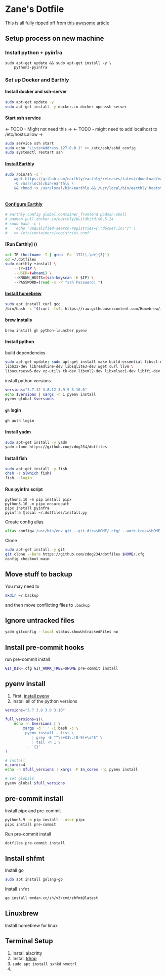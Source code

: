 # Zane's Dotfile

This is all fully ripped off from [this awesome article](https://www.atlassian.com/git/tutorials/dotfiles)

## Setup process on new machine

### Install python + pyinfra

```
sudo apt-get update && sudo apt-get install -y \
	python3-pyinfra
```

### Set up Docker and Earthly

#### Install docker and ssh-server

```sh
sudo apt-get update -y
sudo apt-get install -y docker.io docker openssh-server
```

#### Start ssh service

<- TODO - Might not need this ->
<- TODO - might need to add localhost to /etc/hosts.allow ->
```sh
sudo service ssh start
sudo echo "ListenAddress 127.0.0.1" >> /etc/ssh/sshd_config
sudo systemctl restart ssh
```

#### [Install Earthly](https://earthly.dev/get-earthly)

```sh
sudo /bin/sh -c '
    wget https://github.com/earthly/earthly/releases/latest/download/earthly-linux-amd64 \
    -O /usr/local/bin/earthly \
    && chmod +x /usr/local/bin/earthly && /usr/local/bin/earthly bootstrap --with-autocomplete
    '
```

#### [Configure Earthly]()

```sh
# earthly config global.container_frontend podman-shell
# podman pull docker.io/earthly/buildkitd:v0.5.24
# sudo bash -c \
#	'echo "unqualified-search-registries=[\"docker.io\"]" \
#	>> /etc/containers/registries.conf'
```

#### [Run Earthly] ()

```sh
set IP (hostname -I | grep -Po '172(\.\d+){3}')
cd ~/.dotfiles
sudo earthly +install \
	--IP=$IP \
	--USER=(whoami) \
	--KNOWN_HOSTS=(ssh-keyscan -H $IP) \
	--PASSWORD=(read -s -P "ssh Password: ")
```

#### [Install homebrew](https://brew.sh/)

```sh
sudo apt install curl gcc
/bin/bash -c "$(curl -fsSL https://raw.githubusercontent.com/Homebrew/install/HEAD/install.sh)"
```

#### brew installs

```sh
brew install gh python-launcher pyenv
```

#### Install python

build dependencies

```sh
sudo apt-get update; sudo apt-get install make build-essential libssl-dev zlib1g-dev \
libbz2-dev libreadline-dev libsqlite3-dev wget curl llvm \
libncursesw5-dev xz-utils tk-dev libxml2-dev libxmlsec1-dev libffi-dev liblzma-dev
```

install python versions

```sh
versions="3.7.12 3.8.12 3.9.9 3.10.0"
echo $versions | xargs -n 1 pyenv install
pyenv global $versions
```

#### `gh` login

```sh
gh auth login
```

#### Install yadm

```sh
sudo apt-get install -y yadm
yadm clone https://github.com/zdog234/dotfiles
```

#### Install fish

```sh
sudo apt-get install -y fish
chsh -s $(which fish)
fish --login
```

#### Run pyinfra script

```fish
python3.10 -m pip install pipx
python3.10 -m pipx ensurepath
pipx install pyinfra
pyinfra @local ~/.dotfiles/install.py
```

Create config alias

```sh
alias config='/usr/bin/env git --git-dir=$HOME/.cfg/ --work-tree=$HOME'
```

Clone

```sh
sudo apt-get install -y git
git clone --bare https://github.com/zdog234/dotfiles $HOME/.cfg
config checkout main
```

## Move stuff to backup

You may need to

```bash
mkdir ~/.backup
```

and then move conflicting files to `.backup`

## Ignore untracked files

```sh
yadm gitconfig --local status.showUntrackedFiles no
```

## Install pre-commit hooks

run pre-commit install

```sh
GIT_DIR=.cfg GIT_WORK_TREE=$HOME pre-commit install
```

## pyenv install

1. First, [install pyenv](https://github.com/pyenv/pyenv-installer)
2. Install all of the python versions

```sh
versions="3.7 3.8 3.9 3.10"

full_versions=$(\
    echo -n $versions | \
        xargs -d ' ' -i bash -c \
        'pyenv install --list \
            | grep -E "^\s+$1\.[0-9]+\s*$" \
            | tail -n 1 \
        ' - '{}'
)

# install
n_cores=4
echo -n $full_versions | xargs -P $n_cores -n1 pyenv install

# set globals
pyenv global $full_versions
```

## pre-commit install

Install pipx and pre-commit

```sh
python3.9 -m pip install --user pipx
pipx install pre-commit
```

Run pre-commit install

```sh
dotfiles pre-commit install
```

## Install shfmt

Install go

```sh
sudo apt install golang-go
```

Install `shfmt`

```sh
go install mvdan.cc/sh/v3/cmd/shfmt@latest
```

## Linuxbrew

Install homebrew for linux

## Terminal Setup

1. Install alacritty
2. Install [tdrop](https://github.com/noctuid/tdrop)
3. `sudo apt install sxhkd wmctrl`
4.
